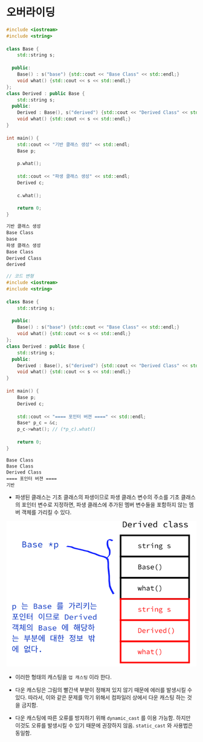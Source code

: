 # 오버라이딩

```c++
#include <iostream>
#include <string>

class Base {
	std::string s;
    
  public:
    Base() : s("base") {std::cout << "Base Class" << std::endl;}
    void what() {std::cout << s << std::endl;}
};
class Derived : public Base {
    std::string s;
  public:
    Derived : Base(), s("derived") {std::cout << "Derived Class" << std::endl;}
    void what() {std::cout << s << std::endl;}
}

int main() {
    std::cout << "기반 클래스 생성" << std::endl;
    Base p;
    
    p.what();
    
    std::cout << "파생 클래스 생성" << std::endl;
    Derived c;
    
    c.what();
    
    return 0;
}
```

```bash
기반 클래스 생성
Base Class
base
파생 클래스 생성
Base Class
Derived Class
derived
```



```c++
// 코드 변형
#include <iostream>
#include <string>

class Base {
	std::string s;
    
  public:
    Base() : s("base") {std::cout << "Base Class" << std::endl;}
    void what() {std::cout << s << std::endl;}
};
class Derived : public Base {
    std::string s;
  public:
    Derived : Base(), s("derived") {std::cout << "Derived Class" << std::endl;}
    void what() {std::cout << s << std::endl;}
}

int main() {
    Base p;
    Derived c;
    
    std::cout << "==== 포인터 버젼 ====" << std::endl;
    Base* p_c = &c;
    p_c->what(); // (*p_c).what()
    
    return 0;
}
```

```shell
Base Class
Base Class
Derived Class
==== 포인터 버젼 ====
기반
```

* 파생된 클래스는 기초 클래스의 파생이므로 파생 클래스 변수의 주소를 기초 클래스의 포인터 변수로 지정하면, 파생 클래스에 추가된 멤버 변수들을 포함하지 않는 멤버 객체를 가리킬 수 있다.

![image-20200519230322758](images/image-20200519230322758.png)

* 이러한 형태의 캐스팅을 `업 캐스팅` 이라 한다.
* 다운 캐스팅은 그림의 빨간색 부분이 정해져 있지 않기 때문에 에러를 발생시킬 수 있다. 따라서, 이와 같은 문제를 막기 위해서 컴파일러 상에서 다운 캐스팅 하는 것을 금지함.

* 다운 캐스팅에 따른 오류를 방지하기 위해 `dynamic_cast` 를 이용 가능함. 하지만 이것도 오류를 발생시킬 수 있기 때문에 권장하지 않음. `static_cast` 와 사용법은 동일함.


